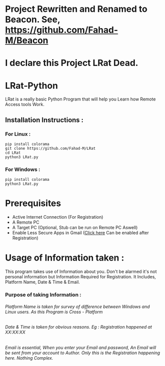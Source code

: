 # Project Rewritten and Renamed to Beacon. See, https://github.com/Fahad-M/Beacon
# I declare this Project LRat Dead.
# LRat-Python

LRat is a really basic Python Program that will help you Learn how Remote Access tools Work.

## Installation Instructions : 
### For Linux : 
```
pip install colorama
git clone https://github.com/Fahad-M/LRat
cd LRat
python3 LRat.py
```
### For Windows : 
```
pip install colorama
python3 LRat.py
```

# Prerequisites
- Active Internet Connection (For Registration)
- A Remote PC
- A Target PC (Optional, Stub can be run on Remote PC Aswell)
- Enable Less Secure Apps in Gmail ([Click here](https://myaccount.google.com/lesssecureapps) Can be enabled after Registration)

# Usage of Information taken : 
This program takes use of Information about you.
Don't be alarmed it's not personal information but Information Required for Registration.
It Includes, Platform Name, Date & Time & Email.

### Purpose of taking Information : 
###### Platform Name is taken for survey of difference between Windows and Linux users. As this Program is Cross - Platform
###### Date & Time is taken for obvious reasons. Eg : Registration happened at XX:XX:XX
###### Email is essential, When you enter your Email and password, An Email will be sent from your account to Author. Only this is the Registration happening here. Nothing Complex.
